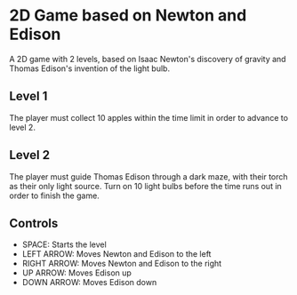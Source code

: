 # 2D Game based on Newton and Edison

A 2D game with 2 levels, based on Isaac Newton's discovery of gravity and Thomas Edison's invention of the light bulb.

## Level 1

The player must collect 10 apples within the time limit in order to advance to level 2.

## Level 2

The player must guide Thomas Edison through a dark maze, with their torch as their only light source. Turn on 10 light bulbs before the time runs out in order to finish the game.

## Controls

- SPACE: Starts the level
- LEFT ARROW: Moves Newton and Edison to the left
- RIGHT ARROW: Moves Newton and Edison to the right
- UP ARROW: Moves Edison up
- DOWN ARROW: Moves Edison down
